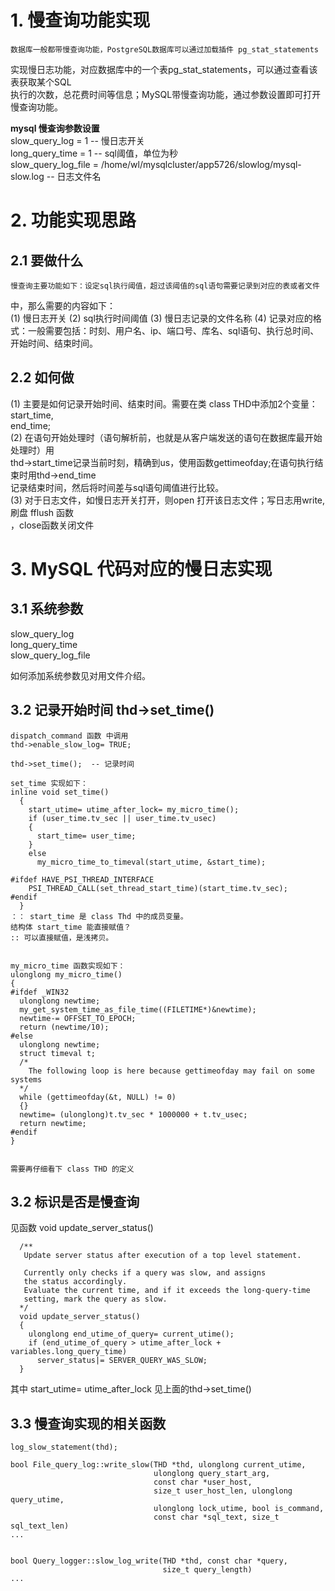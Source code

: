 # 1. 慢查询功能实现
    数据库一般都带慢查询功能，PostgreSQL数据库可以通过加载插件 pg_stat_statements  
实现慢日志功能，对应数据库中的一个表pg_stat_statements，可以通过查看该表获取某个SQL  
执行的次数，总花费时间等信息；MySQL带慢查询功能，通过参数设置即可打开慢查询功能。  

**mysql 慢查询参数设置**  
slow_query_log = 1  -- 慢日志开关  
long_query_time = 1 -- sql阈值，单位为秒  
slow_query_log_file = /home/wl/mysqlcluster/app5726/slowlog/mysql-slow.log  -- 日志文件名  

# 2. 功能实现思路
## 2.1 要做什么
    慢查询主要功能如下：设定sql执行阈值，超过该阈值的sql语句需要记录到对应的表或者文件  
中，那么需要的内容如下：  
(1) 慢日志开关
(2) sql执行时间阈值
(3) 慢日志记录的文件名称
(4) 记录对应的格式：一般需要包括：时刻、用户名、ip、端口号、库名、sql语句、执行总时间、  
    开始时间、结束时间。  

## 2.2 如何做
(1) 主要是如何记录开始时间、结束时间。需要在类 class THD中添加2个变量：start_time,   
end_time;  
(2) 在语句开始处理时（语句解析前，也就是从客户端发送的语句在数据库最开始处理时）用  
thd->start_time记录当前时刻，精确到us，使用函数gettimeofday;在语句执行结束时用thd->end_time  
记录结束时间，然后将时间差与sql语句阈值进行比较。  
(3) 对于日志文件，如慢日志开关打开，则open 打开该日志文件；写日志用write,刷盘 fflush 函数  
，close函数关闭文件  

# 3. MySQL 代码对应的慢日志实现

## 3.1 系统参数
slow_query_log  
long_query_time  
slow_query_log_file  

如何添加系统参数见对用文件介绍。  

## 3.2 记录开始时间 thd->set_time()
```
dispatch_command 函数 中调用
thd->enable_slow_log= TRUE; 

thd->set_time();  -- 记录时间

set_time 实现如下：
inline void set_time()
  {
    start_utime= utime_after_lock= my_micro_time();
    if (user_time.tv_sec || user_time.tv_usec)
    {
      start_time= user_time;
    }
    else
      my_micro_time_to_timeval(start_utime, &start_time);

#ifdef HAVE_PSI_THREAD_INTERFACE
    PSI_THREAD_CALL(set_thread_start_time)(start_time.tv_sec);
#endif
  }
：： start_time 是 class Thd 中的成员变量。
结构体 start_time 能直接赋值？
:: 可以直接赋值，是浅拷贝。


my_micro_time 函数实现如下：
ulonglong my_micro_time()
{
#ifdef _WIN32
  ulonglong newtime;
  my_get_system_time_as_file_time((FILETIME*)&newtime);
  newtime-= OFFSET_TO_EPOCH;
  return (newtime/10);
#else
  ulonglong newtime;
  struct timeval t;
  /*
    The following loop is here because gettimeofday may fail on some systems
  */
  while (gettimeofday(&t, NULL) != 0)
  {}
  newtime= (ulonglong)t.tv_sec * 1000000 + t.tv_usec;
  return newtime;
#endif
}


需要再仔细看下 class THD 的定义

```

## 3.2 标识是否是慢查询
见函数 void update_server_status()  

```
  /**
   Update server status after execution of a top level statement.

   Currently only checks if a query was slow, and assigns
   the status accordingly.
   Evaluate the current time, and if it exceeds the long-query-time
   setting, mark the query as slow.
  */
  void update_server_status()
  {
    ulonglong end_utime_of_query= current_utime();
    if (end_utime_of_query > utime_after_lock + variables.long_query_time)
      server_status|= SERVER_QUERY_WAS_SLOW;
  }
```
其中 start_utime= utime_after_lock 见上面的thd->set_time()  


## 3.3 慢查询实现的相关函数
```
log_slow_statement(thd);

bool File_query_log::write_slow(THD *thd, ulonglong current_utime,
                                ulonglong query_start_arg,
                                const char *user_host,
                                size_t user_host_len, ulonglong query_utime,
                                ulonglong lock_utime, bool is_command,
                                const char *sql_text, size_t sql_text_len)
...


bool Query_logger::slow_log_write(THD *thd, const char *query,  
                                  size_t query_length)  
...

```

